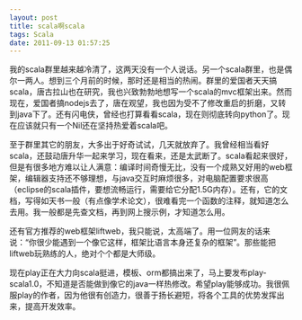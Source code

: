 ```yaml
---
layout: post
title: scala啊scala
tags: Scala
date: 2011-09-13 01:57:25
---
```


我的scala群里越来越冷清了，这两天没有一个人说话。另一个scala群里，也是偶尔一两人。想到三个月前的时候，那时还是相当的热闹。群里的爱国者天天搞scala，唐古拉山也在研究，我也兴致勃勃地想写一个scala的mvc框架出来。然而现在，爱国者搞nodejs去了，唐在观望，我也因为受不了修改重启的折磨，又转到java下了。还有闪电侠，曾经也打算看看scala，现在则彻底转向python了。现在应该就只有一个Nil还在坚持热爱着scala吧。 

<span id="more-107"></span>
<p>至于群里其它的朋友，大多出于好奇试试，几天就放弃了。我曾经相当看好scala，还鼓动唐升华一起来学习，现在看来，还是太武断了。scala看起来很好，但是有很多地方难以让人满意：编译时间奇慢无比，没有一个成熟又好用的web框架，编辑器支持还不够理想，与java交互时麻烦很多，对电脑配置要求很高（eclipse的scala插件，要想流畅运行，需要给它分配1.5G内存）。还有，它的文档，写得如天书一般（有点像学术论文），很难看完一个函数的注释，就知道怎么去用。我一般都是先查文档，再到网上搜示例，才知道怎么用。
<p>还有官方推荐的web框架liftweb，我只能说，太高端了。用一位网友的话来说：“你很少能遇到一个像它这样，框架比语言本身还复杂的框架”。那些能把liftweb玩熟练的人，绝对个个都是大师级。
<p>现在play正在大力向scala挺进，模板、orm都搞出来了，马上要发布play-scala1.0，不知道是否能做到像它的java一样热修改。希望play能够成功。我很佩服play的作者，因为他很有创造力，很善于扬长避短，将各个工具的优势发挥出来，提高开发效率。
